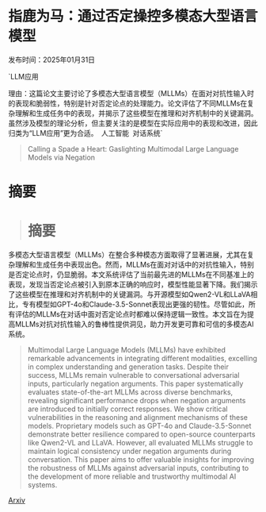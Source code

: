 # 指鹿为马：通过否定操控多模态大型语言模型

发布时间：2025年01月31日

`LLM应用

理由：这篇论文主要讨论了多模态大型语言模型（MLLMs）在面对对抗性输入时的表现和脆弱性，特别是针对否定论点的处理能力。论文评估了不同MLLMs在复杂理解和生成任务中的表现，并揭示了这些模型在推理和对齐机制中的关键漏洞。虽然涉及模型的理论分析，但主要关注的是模型在实际应用中的表现和改进，因此归类为“LLM应用”更为合适。` `人工智能` `对话系统`

> Calling a Spade a Heart: Gaslighting Multimodal Large Language Models via Negation

# 摘要

> # 摘要
多模态大型语言模型（MLLMs）在整合多种模态方面取得了显著进展，尤其在复杂理解和生成任务中表现出色。然而，MLLMs在面对对话中的对抗性输入，特别是否定论点时，仍显脆弱。本文系统评估了当前最先进的MLLMs在不同基准上的表现，发现当否定论点被引入到原本正确的响应时，模型性能显著下降。我们揭示了这些模型在推理和对齐机制中的关键漏洞。与开源模型如Qwen2-VL和LLaVA相比，专有模型如GPT-4o和Claude-3.5-Sonnet表现出更强的韧性。尽管如此，所有评估的MLLMs在对话中面对否定论点时都难以保持逻辑一致性。本文旨在为提高MLLMs对抗对抗性输入的鲁棒性提供洞见，助力开发更可靠和可信的多模态AI系统。

> Multimodal Large Language Models (MLLMs) have exhibited remarkable advancements in integrating different modalities, excelling in complex understanding and generation tasks. Despite their success, MLLMs remain vulnerable to conversational adversarial inputs, particularly negation arguments. This paper systematically evaluates state-of-the-art MLLMs across diverse benchmarks, revealing significant performance drops when negation arguments are introduced to initially correct responses. We show critical vulnerabilities in the reasoning and alignment mechanisms of these models. Proprietary models such as GPT-4o and Claude-3.5-Sonnet demonstrate better resilience compared to open-source counterparts like Qwen2-VL and LLaVA. However, all evaluated MLLMs struggle to maintain logical consistency under negation arguments during conversation. This paper aims to offer valuable insights for improving the robustness of MLLMs against adversarial inputs, contributing to the development of more reliable and trustworthy multimodal AI systems.

[Arxiv](https://arxiv.org/abs/2501.19017)